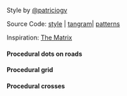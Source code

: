Style by [@patriciogv](https://twitter.com/patriciogv)

Source Code: [style](https://github.com/tangrams/tangram-sandbox/blob/gh-pages/styles/matrix.yaml) | [tangram](https://github.com/tangrams/tangram)| [patterns](http://tangrams.github.io/ProceduralTextures/)

Inspiration: [The Matrix](http://www.imdb.com/title/tt0133093/?ref_=fn_al_tt_1)

<a href="code.html#shaders/matrix.frag"><canvas class="canvas" data-fragment-url="shaders/matrix.frag" width="200px" height="200px"></canvas></a>
#### Procedural dots on roads

<a href="code.html#shaders/grid.frag"><canvas class="canvas" data-fragment-url="shaders/grid.frag" width="200px" height="200px"></canvas></a>
#### Procedural grid

<a href="code.html#shaders/cross.frag"><canvas class="canvas" data-fragment-url="shaders/cross.frag" width="200px" height="200px"></canvas></a>
#### Procedural crosses